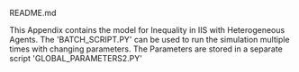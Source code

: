 README.md

This Appendix contains the model for Inequality in IIS with Heterogeneous Agents. The 'BATCH_SCRIPT.PY' can be used to run the simulation multiple times with changing parameters. The Parameters are stored in a separate script 'GLOBAL_PARAMETERS2.PY'